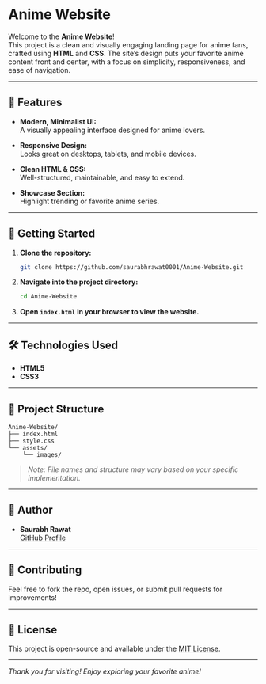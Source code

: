# Anime Website

Welcome to the **Anime Website**!  
This project is a clean and visually engaging landing page for anime fans, crafted using **HTML** and **CSS**. The site’s design puts your favorite anime content front and center, with a focus on simplicity, responsiveness, and ease of navigation.

---

## 🎨 Features

- **Modern, Minimalist UI:**  
  A visually appealing interface designed for anime lovers.

- **Responsive Design:**  
  Looks great on desktops, tablets, and mobile devices.

- **Clean HTML & CSS:**  
  Well-structured, maintainable, and easy to extend.

- **Showcase Section:**  
  Highlight trending or favorite anime series.

---

## 🚀 Getting Started

1. **Clone the repository:**
   ```bash
   git clone https://github.com/saurabhrawat0001/Anime-Website.git
   ```

2. **Navigate into the project directory:**
   ```bash
   cd Anime-Website
   ```

3. **Open `index.html` in your browser to view the website.**

---

## 🛠️ Technologies Used

- **HTML5**
- **CSS3**

---

## 📁 Project Structure

```
Anime-Website/
├── index.html
├── style.css
└── assets/
    └── images/
```

> *Note: File names and structure may vary based on your specific implementation.*

---

## 👤 Author

- **Saurabh Rawat**  
  [GitHub Profile](https://github.com/saurabhrawat0001)

---

## 📢 Contributing

Feel free to fork the repo, open issues, or submit pull requests for improvements!

---

## 📄 License

This project is open-source and available under the [MIT License](LICENSE).

---

*Thank you for visiting! Enjoy exploring your favorite anime!*